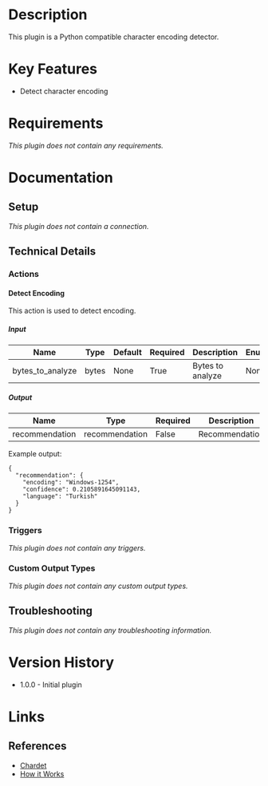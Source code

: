# Description

This plugin is a Python compatible character encoding detector.

# Key Features

* Detect character encoding

# Requirements

_This plugin does not contain any requirements._

# Documentation

## Setup

_This plugin does not contain a connection._

## Technical Details

### Actions

#### Detect Encoding

This action is used to detect encoding.

##### Input

|Name|Type|Default|Required|Description|Enum|
|----|----|-------|--------|-----------|----|
|bytes_to_analyze|bytes|None|True|Bytes to analyze|None|

##### Output

|Name|Type|Required|Description|
|----|----|--------|-----------|
|recommendation|recommendation|False|Recommendation|

Example output:

```
{
  "recommendation": {
    "encoding": "Windows-1254",
    "confidence": 0.2105891645091143,
    "language": "Turkish"
  }
}
```

### Triggers

_This plugin does not contain any triggers._

### Custom Output Types

_This plugin does not contain any custom output types._

## Troubleshooting

_This plugin does not contain any troubleshooting information._

# Version History

* 1.0.0 - Initial plugin

# Links

## References

* [Chardet](https://chardet.readthedocs.io/en/latest/index.html)
* [How it Works](https://chardet.readthedocs.io/en/latest/how-it-works.html)

